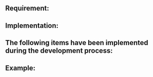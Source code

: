 ## Requirement:

## Implementation:
The following items have been implemented during the development process:
- 

## Example:
